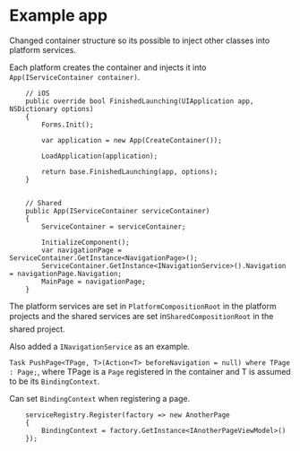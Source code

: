 # Example app
 
Changed container structure so its possible to inject other classes into platform services. 

Each platform creates the container and injects it into `App(IServiceContainer container)`.

        // iOS
        public override bool FinishedLaunching(UIApplication app, NSDictionary options)
        {
            Forms.Init();

            var application = new App(CreateContainer());

            LoadApplication(application);

            return base.FinishedLaunching(app, options);
        }


        // Shared
        public App(IServiceContainer serviceContainer)
        {
            ServiceContainer = serviceContainer;

            InitializeComponent();
            var navigationPage = ServiceContainer.GetInstance<NavigationPage>();
            ServiceContainer.GetInstance<INavigationService>().Navigation = navigationPage.Navigation;
            MainPage = navigationPage;
        }

The platform services are set in `PlatformCompositionRoot` in the platform projects and the shared services are set in`SharedCompositionRoot` in the shared project. 

Also added a `INavigationService` as an example. 

`Task PushPage<TPage, T>(Action<T> beforeNavigation = null) where TPage : Page;`, where TPage is a `Page` registered in the container and T is assumed to be its `BindingContext`. 

Can set `BindingContext` when registering a page.

        serviceRegistry.Register(factory => new AnotherPage
        {
            BindingContext = factory.GetInstance<IAnotherPageViewModel>()
        });